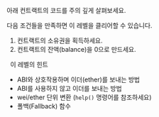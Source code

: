 아래 컨트랙트의 코드를 주의 깊게 살펴보세요.

다음 조건들을 만족하면 이 레벨을 클리어할 수 있습니다.

1. 컨트랙트의 소유권을 획득하세요.
2. 컨트랙트의 잔액(balance)을 0으로 만드세요.

&nbsp;
이 레벨의 힌트

- ABI와 상호작용하며 이더(ether)를 보내는 방법
- ABI를 사용하지 않고 이더를 보내는 방법
- wei/ether 단위 변환 (`help()` 명령어를 참조하세요)
- 폴백(Fallback) 함수
